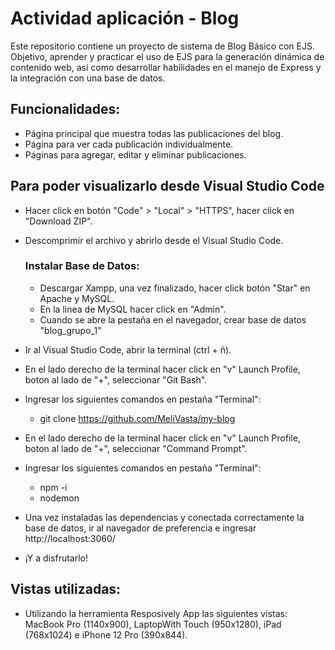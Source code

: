 # Actividad aplicación - Blog


Este repositorio contiene un proyecto de sistema de Blog Básico con EJS. Objetivo, aprender y practicar el uso de EJS para la generación dinámica de contenido web, así como desarrollar habilidades en el manejo de Express y la integración con una base de datos.


## Funcionalidades: 

- Página principal que muestra todas las publicaciones del blog.
- Página para ver cada publicación individualmente.
- Páginas para agregar, editar y eliminar publicaciones.


## Para poder visualizarlo desde Visual Studio Code

- Hacer click en botón "Code" > "Local" > "HTTPS", hacer click en "Download ZIP".
- Descomprimir el archivo y abrirlo desde el Visual Studio Code.

  ### Instalar Base de Datos:
  - Descargar Xampp, una vez finalizado, hacer click botón "Star" en Apache y MySQL.
  - En la linea de MySQL hacer click en "Admin".
  - Cuando se abre la pestaña en el navegador, crear base de datos "blog_grupo_1"
  
- Ir al Visual Studio Code, abrir la terminal (ctrl + ñ).
- En el lado derecho de la terminal hacer click en "v" Launch Profile, boton al lado de "+", seleccionar "Git Bash".
- Ingresar los siguientes comandos en pestaña "Terminal":
  - git clone https://github.com/MeliVasta/my-blog

- En el lado derecho de la terminal hacer click en "v" Launch Profile, boton al lado de "+", seleccionar "Command Prompt".
- Ingresar los siguientes comandos en pestaña "Terminal":
  - npm -i
  - nodemon

- Una vez instaladas las dependencias y conectada correctamente la base de datos, ir al navegador de preferencia e ingresar http://localhost:3060/
- ¡Y a disfrutarlo!


## Vistas utilizadas:

- Utilizando la herramienta Resposively App las siguientes vistas: MacBook Pro (1140x900), LaptopWith Touch (950x1280), iPad (768x1024) e iPhone 12 Pro (390x844).




